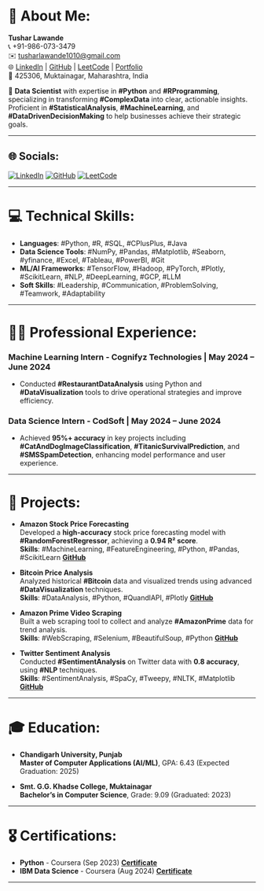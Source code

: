 # 💫 About Me:
**Tushar Lawande**  
📞 +91-986-073-3479  
✉️ tusharlawande1010@gmail.com  
🌐 [LinkedIn](https://linkedin.com) | [GitHub](https://github.com) | [LeetCode](https://leetcode.com) | [Portfolio](https://www.Portfolio)  
📍 425306, Muktainagar, Maharashtra, India  

🚀 **Data Scientist** with expertise in **#Python** and **#RProgramming**, specializing in transforming **#ComplexData** into clear, actionable insights. Proficient in **#StatisticalAnalysis**, **#MachineLearning**, and **#DataDrivenDecisionMaking** to help businesses achieve their strategic goals.

---

## 🌐 Socials:
[![LinkedIn](https://img.shields.io/badge/LinkedIn-%230077B5.svg?logo=linkedin&logoColor=white)](https://linkedin.com) 
[![GitHub](https://img.shields.io/badge/GitHub-%2312100E.svg?logo=github&logoColor=white)](https://github.com) 
[![LeetCode](https://img.shields.io/badge/LeetCode-%23FFA116.svg?logo=leetcode&logoColor=white)](https://leetcode.com)

---

# 💻 Technical Skills:
- **Languages**: #Python, #R, #SQL, #CPlusPlus, #Java
- **Data Science Tools**: #NumPy, #Pandas, #Matplotlib, #Seaborn, #yfinance, #Excel, #Tableau, #PowerBI, #Git
- **ML/AI Frameworks**: #TensorFlow, #Hadoop, #PyTorch, #Plotly, #ScikitLearn, #NLP, #DeepLearning, #GCP, #LLM
- **Soft Skills**: #Leadership, #Communication, #ProblemSolving, #Teamwork, #Adaptability

---

# 🧑‍💼 Professional Experience:
### **Machine Learning Intern** - Cognifyz Technologies | **May 2024 – June 2024**
- Conducted **#RestaurantDataAnalysis** using Python and **#DataVisualization** tools to drive operational strategies and improve efficiency.

### **Data Science Intern** - CodSoft | **May 2024 – June 2024**
- Achieved **95%+ accuracy** in key projects including **#CatAndDogImageClassification**, **#TitanicSurvivalPrediction**, and **#SMSSpamDetection**, enhancing model performance and user experience.

---

# 📂 Projects:
- **Amazon Stock Price Forecasting**  
  Developed a **high-accuracy** stock price forecasting model with **#RandomForestRegressor**, achieving a **0.94 R² score**.  
  **Skills**: #MachineLearning, #FeatureEngineering, #Python, #Pandas, #ScikitLearn **[GitHub](#)**

- **Bitcoin Price Analysis**  
  Analyzed historical **#Bitcoin** data and visualized trends using advanced **#DataVisualization** techniques.  
  **Skills**: #DataAnalysis, #Python, #QuandlAPI, #Plotly **[GitHub](#)**

- **Amazon Prime Video Scraping**  
  Built a web scraping tool to collect and analyze **#AmazonPrime** data for trend analysis.  
  **Skills**: #WebScraping, #Selenium, #BeautifulSoup, #Python **[GitHub](#)**

- **Twitter Sentiment Analysis**  
  Conducted **#SentimentAnalysis** on Twitter data with **0.8 accuracy**, using **#NLP** techniques.  
  **Skills**: #SentimentAnalysis, #SpaCy, #Tweepy, #NLTK, #Matplotlib **[GitHub](#)**

---

# 🎓 Education:
- **Chandigarh University, Punjab**  
  **Master of Computer Applications (AI/ML)**, GPA: 6.43 (Expected Graduation: 2025)

- **Smt. G.G. Khadse College, Muktainagar**  
  **Bachelor’s in Computer Science**, Grade: 9.09 (Graduated: 2023)

---

# 🎖️ Certifications:
- **Python** - Coursera (Sep 2023) **[Certificate](#)**
- **IBM Data Science** - Coursera (Aug 2024) **[Certificate](#)**

---

<!-- Proudly created with GPRM ( https://gprm.itsvg.in ) -->
